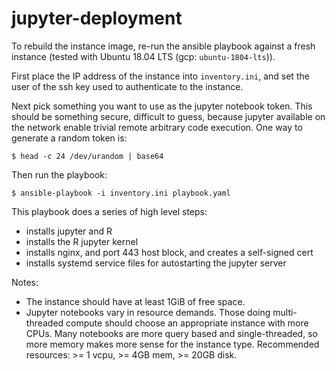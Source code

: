 # jupyter-deployment

To rebuild the instance image, re-run the ansible playbook against a fresh instance (tested with Ubuntu 18.04 LTS (gcp: `ubuntu-1804-lts`)).

First place the IP address of the instance into `inventory.ini`, and set the user of the ssh key used to authenticate to the instance.

Next pick something you want to use as the jupyter notebook token.  This should be something secure, difficult to guess, because jupyter available on the network enable trivial remote arbitrary code execution.  One way to generate a random token is:
```
$ head -c 24 /dev/urandom | base64
```

Then run the playbook:

```
$ ansible-playbook -i inventory.ini playbook.yaml
```

This playbook does a series of high level steps:
- installs jupyter and R
- installs the R jupyter kernel
- installs nginx, and port 443 host block, and creates a self-signed cert
- installs systemd service files for autostarting the jupyter server

Notes:
- The instance should have at least 1GiB of free space.
- Jupyter notebooks vary in resource demands. Those doing multi-threaded compute should choose an appropriate instance with more CPUs. Many notebooks are more query based and single-threaded, so more memory makes more sense for the instance type. Recommended resources: >= 1 vcpu, >= 4GB mem, >= 20GB disk.